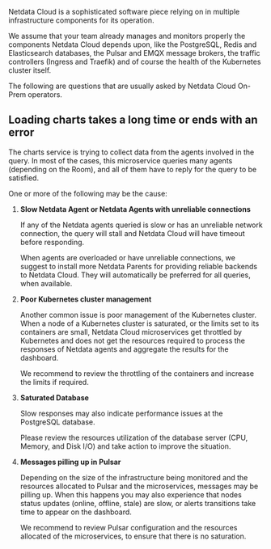 

Netdata Cloud is a sophisticated software piece relying on in multiple infrastructure components for its operation.

We assume that your team already manages and monitors properly the components Netdata Cloud depends upon, like the PostgreSQL, Redis and Elasticsearch databases, the Pulsar and EMQX message brokers, the traffic controllers (Ingress and Traefik) and of course the health of the Kubernetes cluster itself.

The following are questions that are usually asked by Netdata Cloud On-Prem operators.

## Loading charts takes a long time or ends with an error

The charts service is trying to collect data from the agents involved in the query. In most of the cases, this microservice queries many agents (depending on the Room), and all of them have to reply for the query to be satisfied.

One or more of the following may be the cause:

1. **Slow Netdata Agent or Netdata Agents with unreliable connections**

   If any of the Netdata agents queried is slow or has an unreliable network connection, the query will stall and Netdata Cloud will have timeout before responding.

   When agents are overloaded or have unreliable connections, we suggest to install more Netdata Parents for providing reliable backends to Netdata Cloud. They will automatically be preferred for all queries, when available.

2. **Poor Kubernetes cluster management**

   Another common issue is poor management of the Kubernetes cluster. When a node of a Kubernetes cluster is saturated, or the limits set to its containers are small, Netdata Cloud microservices get throttled by Kubernetes and does not get the resources required to process the responses of Netdata agents and aggregate the results for the dashboard.

   We recommend to review the throttling of the containers and increase the limits if required.

3. **Saturated Database**

   Slow responses may also indicate performance issues at the PostgreSQL database.

   Please review the resources utilization of the database server (CPU, Memory, and Disk I/O) and take action to improve the situation.

4. **Messages pilling up in Pulsar**

   Depending on the size of the infrastructure being monitored and the resources allocated to Pulsar and the microservices, messages may be pilling up. When this happens you may also experience that nodes status updates (online, offline, stale) are slow, or alerts transitions take time to appear on the dashboard.

   We recommend to review Pulsar configuration and the resources allocated of the microservices, to ensure that there is no saturation.
